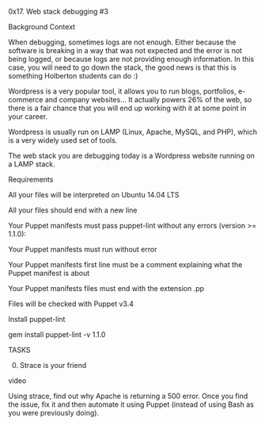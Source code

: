 0x17. Web stack debugging #3

Background Context



When debugging, sometimes logs are not enough. Either because the software is breaking in a way that was not expected and the error is not being logged, or because logs are not providing enough information. In this case, you will need to go down the stack, the good news is that this is something Holberton students can do :)



Wordpress is a very popular tool, it allows you to run blogs, portfolios, e-commerce and company websites… It actually powers 26% of the web, so there is a fair chance that you will end up working with it at some point in your career.


Wordpress is usually run on LAMP (Linux, Apache, MySQL, and PHP), which is a very widely used set of tools.

The web stack you are debugging today is a Wordpress website running on a LAMP stack.


Requirements

All your files will be interpreted on Ubuntu 14.04 LTS

All your files should end with a new line

Your Puppet manifests must pass puppet-lint without any errors (version >= 1.1.0):

Your Puppet manifests must run without error

Your Puppet manifests first line must be a comment explaining what the Puppet manifest is about

Your Puppet manifests files must end with the extension .pp


Files will be checked with Puppet v3.4

Install puppet-lint

gem install puppet-lint -v 1.1.0

TASKS

0. Strace is your friend

video




Using strace, find out why Apache is returning a 500 error. Once you find the issue, fix it and then automate it using Puppet (instead of using Bash as you were previously doing).
